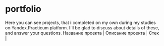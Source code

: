 # portfolio
Here you can see projects, that i completed on my own during my studies on Yandex.Practicum platform.
I'll be glad to discuss about details of these, and answer your questions.
 Название проекта  | Описание проекта  | Стек |
 
